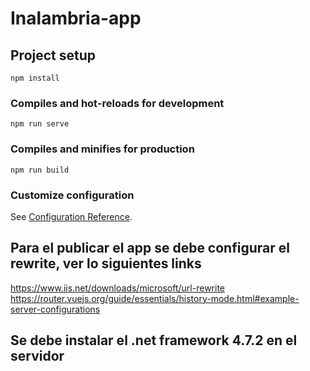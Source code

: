 # Inalambria-app

## Project setup
```
npm install
```

### Compiles and hot-reloads for development
```
npm run serve
```

### Compiles and minifies for production
```
npm run build
```

### Customize configuration
See [Configuration Reference](https://cli.vuejs.org/config/).


## Para el publicar el app se debe configurar el rewrite, ver lo siguientes links
https://www.iis.net/downloads/microsoft/url-rewrite
https://router.vuejs.org/guide/essentials/history-mode.html#example-server-configurations

## Se debe instalar el .net framework 4.7.2 en el servidor